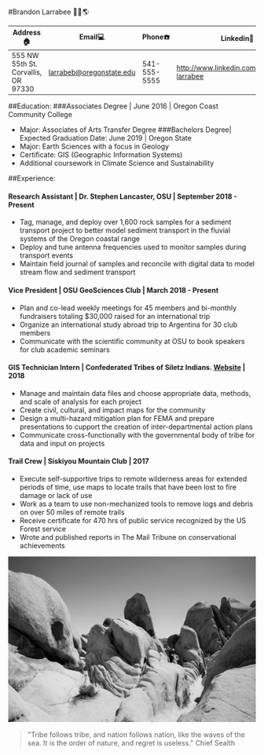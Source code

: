 
#Brandon Larrabee :evergreen_tree::sun_with_face::earth_americas:

Address:house: |    Email:computer: |        Phone:phone: | Linkedin:100:
---------------|--------------------|---------------------|--------------
555 NW 55th St. Corvallis, OR 97330 | larrabeb@oregonstate.edu | 541-555-5555 | http://www.linkedin.com/in/brandon-larrabee

##Education:
###Associates Degree | June 2016 | Oregon Coast Community College
* Major: Associates of Arts Transfer Degree
###Bachelors Degree| Expected Graduation Date: June 2019 | Oregon State
* Major: Earth Sciences with a focus in Geology
* Certificate: GIS (Geographic Information Systems)
* Additional coursework in Climate Science and Sustainability

##Experience:
#### Research Assistant | Dr. Stephen Lancaster, OSU | September 2018 - Present
* Tag, manage, and deploy over 1,600 rock samples for a sediment transport project to better model sediment transport in the fluvial systems of the Oregon coastal range
* Deploy and tune antenna frequencies used to monitor samples during transport events
* Maintain field journal of samples and reconcile with digital data to model stream flow and sediment transport

#### Vice President | OSU GeoSciences Club | March 2018 - Present
* Plan and co-lead weekly meetings for 45 members and bi-monthly fundraisers totaling $30,000 raised for an international trip
* Organize an international study abroad trip to Argentina for 30 club members
* Communicate with the scientific community at OSU to book speakers for club academic seminars

#### GIS Technician Intern | Confederated Tribes of Siletz Indians. [Website](http://www.ctsi.nsn.us) | 2018
* Manage and maintain data files and choose appropriate data, methods, and scale of analysis for each project
* Create civil, cultural, and impact maps for the community
* Design a multi-hazard mitigation plan for FEMA and prepare presentations to cupport the creation of inter-departmental action plans
* Communicate cross-functionally with the governmental body of tribe for data and input on projects

#### Trail Crew | Siskiyou Mountain Club | 2017
* Execute self-supportive trips to remote wilderness areas for extended periods of time, use maps to locate trails that have been lost to fire damage or lack of use
* Work as a team to use non-mechanized tools to remove logs and debris on over 50 miles of remote trails
* Receive certificate for 470 hrs of public service recognized by the US Forest service
* Wrote and published reports in The Mail Tribune on conservational achievements


![JT](JT.JPG)
> "Tribe follows tribe, and nation follows nation, like the waves of the sea. It is the order of nature, and regret is useless." Chief Sealth
